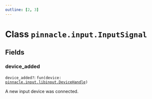 ```yaml
---
outline: [2, 3]
---
```


# Class `pinnacle.input.InputSignal`




## Fields

### device_added <Badge type="danger" text="nullable" />

`device_added?`: <code>fun(device: <a href="/lua-reference/classes/pinnacle.input.libinput.DeviceHandle">pinnacle.input.libinput.DeviceHandle</a>)</code>

A new input device was connected.


